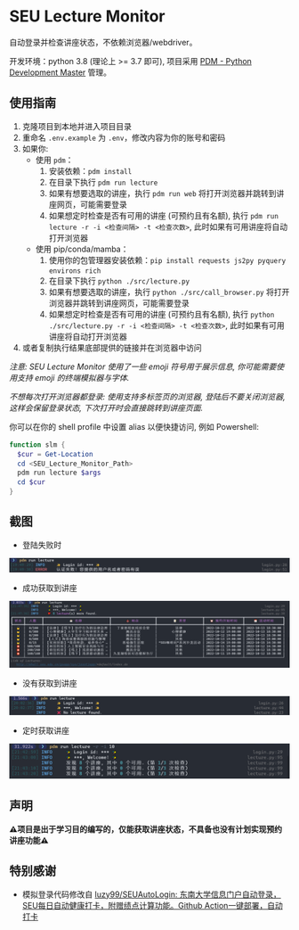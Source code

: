 # SEU Lecture Monitor

自动登录并检查讲座状态，不依赖浏览器/webdriver。

开发环境：python 3.8 (理论上 >= 3.7 即可), 项目采用 [PDM - Python Development Master](https://pdm.fming.dev/) 管理。

## 使用指南

1. 克隆项目到本地并进入项目目录
2. 重命名 `.env.example` 为 `.env`，修改内容为你的账号和密码
3. 如果你:
    - 使用 `pdm`：
        1. 安装依赖：`pdm install`
        2. 在目录下执行 `pdm run lecture`
        3. 如果有想要选取的讲座，执行 `pdm run web` 将打开浏览器并跳转到讲座网页，可能需要登录
        4. 如果想定时检查是否有可用的讲座 (可预约且有名额), 执行 `pdm run lecture -r -i <检查间隔> -t <检查次数>`, 此时如果有可用讲座将自动打开浏览器
    - 使用 pip/conda/mamba：
        1. 使用你的包管理器安装依赖：`pip install requests js2py pyquery environs rich`
        2. 在目录下执行 `python ./src/lecture.py`
        3. 如果有想要选取的讲座，执行 `python ./src/call_browser.py` 将打开浏览器并跳转到讲座网页，可能需要登录
        4. 如果想定时检查是否有可用的讲座 (可预约且有名额), 执行 `python ./src/lecture.py -r -i <检查间隔> -t <检查次数>`, 此时如果有可用讲座将自动打开浏览器
4. 或者复制执行结果底部提供的链接并在浏览器中访问

*注意: SEU Lecture Monitor 使用了一些 emoji 符号用于展示信息, 你可能需要使用支持 emoji 的终端模拟器与字体.*

*不想每次打开浏览器都登录: 使用支持多标签页的浏览器, 登陆后不要关闭浏览器, 这样会保留登录状态, 下次打开时会直接跳转到讲座页面.*

你可以在你的 shell profile 中设置 alias 以便快捷访问, 例如 Powershell:

```powershell
function slm {
  $cur = Get-Location
  cd <SEU_Lecture_Monitor_Path>
  pdm run lecture $args
  cd $cur
}
```

## 截图

- 登陆失败时

![image-20220913200125428](assets/image-20220913200125428.png)

- 成功获取到讲座

![image-20221011214755671](assets/image-20221011214755671.png)

- 没有获取到讲座

![image-20220913200257811](assets/image-20220913200257811.png)

- 定时获取讲座

![image-20221011214711215](assets/image-20221011214711215.png)

## 声明

**⚠️项目是出于学习目的编写的，仅能获取讲座状态，不具备也没有计划实现预约讲座功能⚠️**

## 特别感谢

- 模拟登录代码修改自 [luzy99/SEUAutoLogin: 东南大学信息门户自动登录，SEU每日自动健康打卡，附赠绩点计算功能。Github Action一键部署，自动打卡](https://github.com/luzy99/SEUAutoLogin)